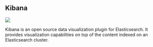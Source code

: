 ## Kibana

![]({{site.baseurl}}/images/kibana.png)

Kibana is an open source data visualization plugin for Elasticsearch.
It provides visualization capabilities on top of the content indexed on
an Elasticsearch cluster.
